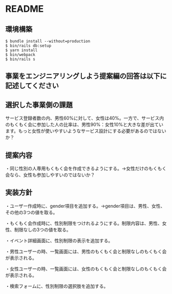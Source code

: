 # README

## 環境構築
```
$ bundle install --without=production
$ bin/rails db:setup
$ yarn install
$ bin/webpack
$ bin/rails s
```

## 事業をエンジニアリングしよう提案編の回答は以下に記述してください


## 選択した事業側の課題

サービス登録者数の内、男性60%に対して、女性は40%。一方で、サービス内のもくもく会に参加した人の比率は、男性90%：女性10%と大きな差が出ています。もっと女性が使いやすいようなサービス設計にする必要があるのではないか？

## 提案内容
・同じ性別の人専用もくもく会を作成できるようにする。→女性だけのもくもく会なら、女性も参加しやすいのではないか？

## 実装方針
・ユーザー作成時に、gender項目を追加する。→gender項目は、男性、女性、その他の3つの値を取る。

・もくもく会作成時に、性別制限をつけれるようにする。制限内容は、男性、女性、制限なしの3つの値を取る。

・イベント詳細画面に、性別制限の表示を追加する。

・男性ユーザーの時、一覧画面には、男性のもくもく会と制限なしのもくもく会が表示される。

・女性ユーザーの時、一覧画面には、女性のもくもく会と制限なしのもくもく会が表示される。

・検索フォームに、性別制限の選択肢を追加する。